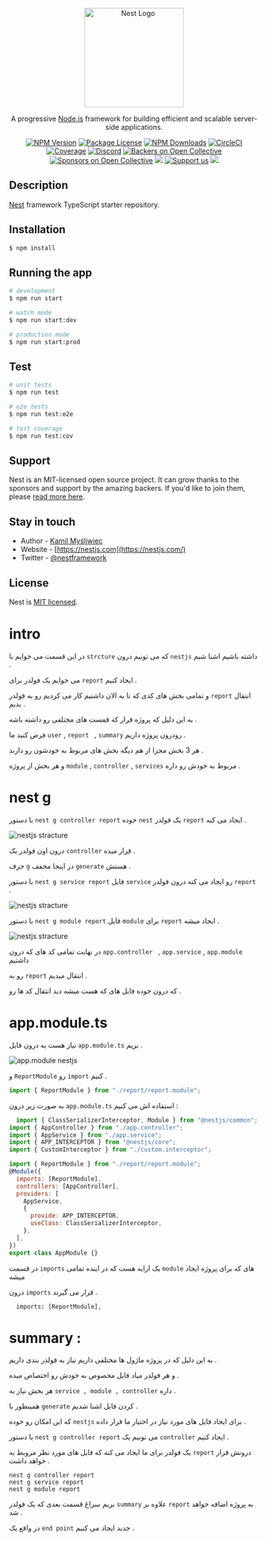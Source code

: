 <p align="center">
  <a href="http://nestjs.com/" target="blank"><img src="https://nestjs.com/img/logo-small.svg" width="200" alt="Nest Logo" /></a>
</p>

[circleci-image]: https://img.shields.io/circleci/build/github/nestjs/nest/master?token=abc123def456
[circleci-url]: https://circleci.com/gh/nestjs/nest

  <p align="center">A progressive <a href="http://nodejs.org" target="_blank">Node.js</a> framework for building efficient and scalable server-side applications.</p>
    <p align="center">
<a href="https://www.npmjs.com/~nestjscore" target="_blank"><img src="https://img.shields.io/npm/v/@nestjs/core.svg" alt="NPM Version" /></a>
<a href="https://www.npmjs.com/~nestjscore" target="_blank"><img src="https://img.shields.io/npm/l/@nestjs/core.svg" alt="Package License" /></a>
<a href="https://www.npmjs.com/~nestjscore" target="_blank"><img src="https://img.shields.io/npm/dm/@nestjs/common.svg" alt="NPM Downloads" /></a>
<a href="https://circleci.com/gh/nestjs/nest" target="_blank"><img src="https://img.shields.io/circleci/build/github/nestjs/nest/master" alt="CircleCI" /></a>
<a href="https://coveralls.io/github/nestjs/nest?branch=master" target="_blank"><img src="https://coveralls.io/repos/github/nestjs/nest/badge.svg?branch=master#9" alt="Coverage" /></a>
<a href="https://discord.gg/G7Qnnhy" target="_blank"><img src="https://img.shields.io/badge/discord-online-brightgreen.svg" alt="Discord"/></a>
<a href="https://opencollective.com/nest#backer" target="_blank"><img src="https://opencollective.com/nest/backers/badge.svg" alt="Backers on Open Collective" /></a>
<a href="https://opencollective.com/nest#sponsor" target="_blank"><img src="https://opencollective.com/nest/sponsors/badge.svg" alt="Sponsors on Open Collective" /></a>
  <a href="https://paypal.me/kamilmysliwiec" target="_blank"><img src="https://img.shields.io/badge/Donate-PayPal-ff3f59.svg"/></a>
    <a href="https://opencollective.com/nest#sponsor"  target="_blank"><img src="https://img.shields.io/badge/Support%20us-Open%20Collective-41B883.svg" alt="Support us"></a>
  <a href="https://twitter.com/nestframework" target="_blank"><img src="https://img.shields.io/twitter/follow/nestframework.svg?style=social&label=Follow"></a>
</p>
  <!--[![Backers on Open Collective](https://opencollective.com/nest/backers/badge.svg)](https://opencollective.com/nest#backer)
  [![Sponsors on Open Collective](https://opencollective.com/nest/sponsors/badge.svg)](https://opencollective.com/nest#sponsor)-->

## Description

[Nest](https://github.com/nestjs/nest) framework TypeScript starter repository.

## Installation

```bash
$ npm install
```

## Running the app

```bash
# development
$ npm run start

# watch mode
$ npm run start:dev

# production mode
$ npm run start:prod
```

## Test

```bash
# unit tests
$ npm run test

# e2e tests
$ npm run test:e2e

# test coverage
$ npm run test:cov
```

## Support

Nest is an MIT-licensed open source project. It can grow thanks to the sponsors and support by the amazing backers. If you'd like to join them, please [read more here](https://docs.nestjs.com/support).

## Stay in touch

- Author - [Kamil Myśliwiec](https://kamilmysliwiec.com)
- Website - [https://nestjs.com](https://nestjs.com/)
- Twitter - [@nestframework](https://twitter.com/nestframework)

## License

Nest is [MIT licensed](LICENSE).

# intro 

در این قسمت می خوایم با  `strcture`  که می تونیم درون `nestjs` داشته باشیم اشنا شیم . 

می خوایم یک فولدر برای `report` ایجاد کنیم . 

و تمامی بخش های کدی که تا به الان داشتیم کار می کردیم رو به فولدر `report` انتقال بدیم .

به این دلیل که پروژه قرار که قمست های مختلفی رو داشته باشه . 

فرض کنید ما `user` , `report ` , `summary`  رودرون پروژه داریم . 

هر 3 بخش مجزا از هم دیگه بخش های مربوط به خودشون رو دارند . 

و هر بخش از پروژه   `module` , `controller` , `services` مربوط به خودش رو داره .

# nest g 

با دستور `nest g controller report` خوده `nest` یک فولدر `report` ایجاد می کنه . 


<image src="https://github.com/mosenn/nestjs/assets/91747908/586eaa66-da4c-4279-a8ff-9b34d65f4fa6" alt="nestjs stracture" />

درون اون فولدر یک `controller` قرار میده . 

حرف `g` در اینجا مخفف `generate` هستش . 

با دستور `nest g service report` فایل `service` رو ایجاد می کنه درون فولدر `report` . 

<image src="https://github.com/mosenn/nestjs/assets/91747908/3bcf7bd3-f410-4b91-8ab7-faa77721ef65" alt="nestjs stracture" />

با دستور `nest g module report` فایل `module` برای `report` ایجاد میشه . 

<image src="https://github.com/mosenn/nestjs/assets/91747908/4bb7085e-8950-4b32-a9cb-a9fe61094efe" alt="nestjs stracture" />

در نهایت تمامی کد های که درون `app.controller ` , `app.service` , `app.module` داشتیم

رو به `report` انتقال میدیم . 

که درون خوده فایل های که هست میشه دید انتقال کد ها رو . 


# app.module.ts 

نیاز هست به درون فایل `app.module.ts` بریم . 


<img src="https://github.com/mosenn/nestjs/assets/91747908/fbff81df-0088-458b-9752-3c82d2806bd2" alt="app.module nestjs" />

و `ReportModule` رو `import` کنیم . 

```javascript
import { ReportModule } from "./report/report.module";
```

به صورت زیر درون `app.module.ts` استفاده اش می کنیم : 

```javascript
  import { ClassSerializerInterceptor, Module } from "@nestjs/common";
import { AppController } from "./app.controller";
import { AppService } from "./app.service";
import { APP_INTERCEPTOR } from "@nestjs/core";
import { CustomInterceptor } from "./custom.interceptor";

import { ReportModule } from "./report/report.module";
@Module({
  imports: [ReportModule],
  controllers: [AppController],
  providers: [
    AppService,
    {
      provide: APP_INTERCEPTOR,
      useClass: ClassSerializerInterceptor,
    },
  ],
})
export class AppModule {}
```

در قسمت `imports` یک ارایه هست که در اینده تمامی `module` های که برای پروژه ایجاد میشه

درون `imports`  قرار می گیرند . 


```javcascript
  imports: [ReportModule],
```

# summary :

به این دلیل که در پروژه ماژول ها مختلفی داریم نیاز به فولدر بندی داریم . 

و هر فولدر میاد فایل مخصوص به خودش رو اختصاص میده . 

هر بخش نیاز به `service , module , controller` داره . 

همینطور با   `generate` کردن فایل اشنا شدیم . 

که این امکان رو خوده `nestjs` برای ایجاد فایل های مورد نیاز در اختیار ما قرار داده . 

با دستور  `nest g controller report` می تونیم یک `controller` ایجاد کنیم .

یک فولدر برای ما ایجاد می کنه که فایل های مورد نظر مروبط به `report` درونش قرار خواهد داشت .

```
nest g controller report
nest g service report
nest g module report
```

بریم سراغ قسمت بعدی که یک فولدر `summary` علاوه بر `report` به پروژه اضافه خواهد شد .

در واقع یک `end point` جدید ایجاد می کنیم .
